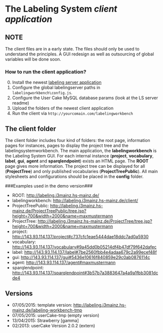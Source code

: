 # The Labeling System *client application*

## NOTE

The client files are in a early state. The files should only be used  to understand the principles. A GUI redesign as well as outsourcing of global variables will be done soon.

### How to run the client application?

0. Install the newest [labeling server application](https://github.com/florianthiery/LabelingSystem/tree/master/server)
1. Configure the global labelingserver paths in `labelingworkbench\config.js`.
2. Configure the User Cake MySQL database params (look at the LS server readme)
3. Upload the folders of the newest client application
4. Run the client via `http://yourcomain.com/labelingworkbench`

## The client folder

The client folder includes four kind of folders: the root page, information pages for instances, pages to display the project tree and the labelingsystemworkbench. The main application, the **labelingworkbench** is the Labeling System GUI. For each internal instance (**project**, **vocabulary**, **label**, **gui**, **agent** and **sparqlendpoint**) exists an HTML page. The **ROOT** page gives more information. The project tree can be displayed for all (**ProjectTree**) and only published vocabularies (**ProjectTreePublic**). All main stylesheets and configurations should be placed in the **config** folder.

###Examples used in the demo version###

* ROOT: http://labeling.i3mainz.hs-mainz.de/
* labelingworkbench: http://labeling.i3mainz.hs-mainz.de/client/
* ProjectTreePublic: http://labeling.i3mainz.hs-mainz.de/ProjectTreePublic/tree.jsp?height=700&width=2000&name=maxmustermann
* ProjectTree: http://labeling.i3mainz.hs-mainz.de/ProjectTree/tree.jsp?height=700&width=2000&name=maxmustermann
* project: http://143.93.114.137/project#c737cfc1eae5444dae18ddc7ad0a5930
* vocabulary: http://143.93.114.137/vocabulary#9a45dd0b05214df4b47df79f642dafec
* label: http://143.93.114.137/label#7be2560fbb4e4adaa679c2a99ecef48f
* gui: http://143.93.114.137/gui#5436e10616f840859e29c0ab0876114c
* agent: http://143.93.114.137/agent#maxmustermann
* sparqlendpoint: http://143.93.114.137/sparqlendpoint#3b57b7a3883647a4a9a1fbb3081dcde4

## Versions

* 07/05/2015: template version: http://labeling.i3mainz.hs-mainz.de/labeling-workbench-tmp
* 07/05/2015: userCake-tmp (empty version)
* 13/04/2015: Strawberry [gamma]
* 02/2013: userCake Version 2.0.2 (extern)
